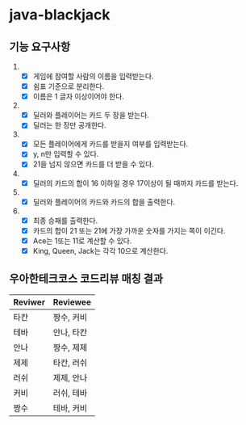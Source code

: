 # java-blackjack

## 기능 요구사항
1. - [x] 게임에 참여할 사람의 이름을 입력받는다.
    - [x] 쉼표 기준으로 분리한다.
    - [X] 이름은 1 글자 이상이어야 한다.
2. - [x] 딜러와 플레이어는 카드 두 장을 받는다.
    - [x] 딜러는 한 장만 공개한다.
3. - [x] 모든 플레이어에게 카드를 받을지 여부를 입력받는다.
    - [x] y, n만 입력할 수 있다.
    - [x] 21을 넘지 않으면 카드를 더 받을 수 있다.
4. - [x] 딜러의 카드의 합이 16 이하일 경우 17이상이 될 때까지 카드를 받는다.
5. - [x] 딜러와 플레이어의 카드와 카드의 합을 출력한다.
6. - [x] 최종 승패를 출력한다.
    - [x] 카드의 합이 21 또는 21에 가장 가까운 숫자를 가지는 쪽이 이긴다.
    - [X] Ace는 1또는 11로 계산할 수 있다.
    - [X] King, Queen, Jack는 각각 10으로 계산한다.

## 우아한테크코스 코드리뷰 매칭 결과
| Reviwer | Reviewee |
|---------|----------|
| 타칸    | 짱수, 커비 |
| 테바    | 안나, 타칸 |
| 안나    | 짱수, 제제 |
| 제제    | 타칸, 러쉬 |
| 러쉬    | 제제, 안나 |
| 커비    | 러쉬, 테바 |
| 짱수    | 테바, 커비 |



